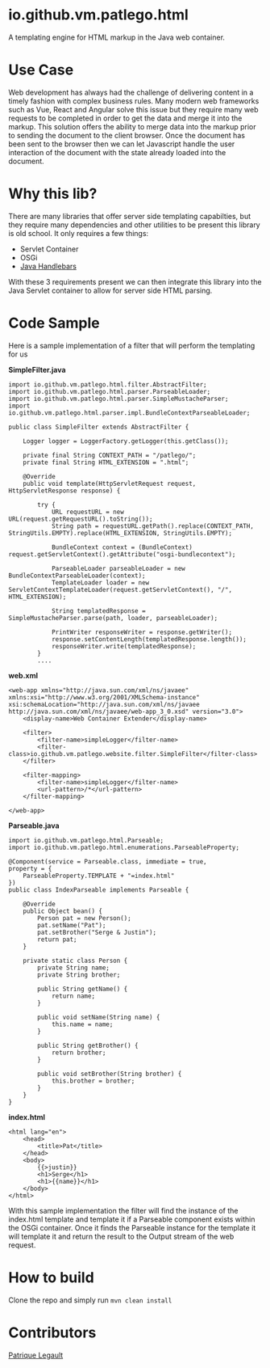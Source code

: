 # io.github.vm.patlego.html
A templating engine for HTML markup in the Java web container.

# Use Case
Web development has always had the challenge of delivering content in a timely fashion with complex business rules. Many modern web frameworks such as Vue, React and Angular solve this issue but they require many web requests to be completed in order to get the data and merge it into the markup. This solution offers the ability to merge data into the markup prior to sending the document to the client browser. Once the document has been sent to the browser then we can let Javascript handle the user interaction of the document with the state already loaded into the document.

# Why this lib?
There are many libraries that offer server side templating capabilties, but they require many dependencies and other utilities to be present this library is old school. It only requires a few things:

  - Servlet Container
  - OSGi 
  - [Java Handlebars](https://github.com/jknack/handlebars.java)

With these 3 requirements present we can then integrate this library into the Java Servlet container to allow for server side HTML parsing.

# Code Sample

Here is a sample implementation of a filter that will perform the templating for us

**SimpleFilter.java**

```
import io.github.vm.patlego.html.filter.AbstractFilter;
import io.github.vm.patlego.html.parser.ParseableLoader;
import io.github.vm.patlego.html.parser.SimpleMustacheParser;
import io.github.vm.patlego.html.parser.impl.BundleContextParseableLoader;

public class SimpleFilter extends AbstractFilter {

    Logger logger = LoggerFactory.getLogger(this.getClass());

    private final String CONTEXT_PATH = "/patlego/";
    private final String HTML_EXTENSION = ".html";

    @Override
    public void template(HttpServletRequest request, HttpServletResponse response) {
       
        try {
            URL requestURL = new URL(request.getRequestURL().toString());
            String path = requestURL.getPath().replace(CONTEXT_PATH, StringUtils.EMPTY).replace(HTML_EXTENSION, StringUtils.EMPTY);

            BundleContext context = (BundleContext) request.getServletContext().getAttribute("osgi-bundlecontext");
            
            ParseableLoader parseableLoader = new BundleContextParseableLoader(context);
            TemplateLoader loader = new ServletContextTemplateLoader(request.getServletContext(), "/", HTML_EXTENSION);
            
            String templatedResponse = SimpleMustacheParser.parse(path, loader, parseableLoader);

            PrintWriter responseWriter = response.getWriter();
            response.setContentLength(templatedResponse.length());
            responseWriter.write(templatedResponse);
        } 
        ....
```

**web.xml**

```
<web-app xmlns="http://java.sun.com/xml/ns/javaee" xmlns:xsi="http://www.w3.org/2001/XMLSchema-instance" xsi:schemaLocation="http://java.sun.com/xml/ns/javaee http://java.sun.com/xml/ns/javaee/web-app_3_0.xsd" version="3.0">
    <display-name>Web Container Extender</display-name>

    <filter>
        <filter-name>simpleLogger</filter-name>
        <filter-class>io.github.vm.patlego.website.filter.SimpleFilter</filter-class>
    </filter>

    <filter-mapping>
        <filter-name>simpleLogger</filter-name>
        <url-pattern>/*</url-pattern>
    </filter-mapping>

</web-app>
```

**Parseable.java**

```
import io.github.vm.patlego.html.Parseable;
import io.github.vm.patlego.html.enumerations.ParseableProperty;

@Component(service = Parseable.class, immediate = true,
property = {
    ParseableProperty.TEMPLATE + "=index.html"
})
public class IndexParseable implements Parseable {

    @Override
    public Object bean() {
        Person pat = new Person();
        pat.setName("Pat");
        pat.setBrother("Serge & Justin");
        return pat;
    }
      
    private static class Person {
        private String name;
        private String brother;

        public String getName() {
            return name;
        }

        public void setName(String name) {
            this.name = name;
        }

        public String getBrother() {
            return brother;
        }

        public void setBrother(String brother) {
            this.brother = brother;
        }
    }
}
```

**index.html**

```
<html lang="en">
    <head>
        <title>Pat</title>
    </head>
    <body>
        {{>justin}}
        <h1>Serge</h1>
        <h1>{{name}}</h1>
    </body>
</html>
```

With this sample implementation the filter will find the instance of the index.html template and template it if a Parseable component exists within the OSGi container. Once it finds the Parseable instance for the template it will template it and return the result to the Output stream of the web request.

# How to build

Clone the repo and simply run `mvn clean install`

# Contributors

[Patrique Legault](https://github.com/pat-lego)